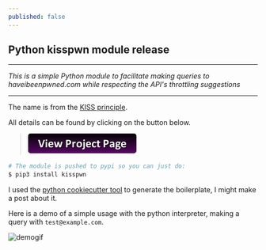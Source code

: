 ```yaml
---
published: false
---
```

## Python kisspwn module release

--------
_This is a simple Python module to facilitate making queries to haveibeenpwned.com while respecting the API's throttling suggestions_

--------

The name is from the [KISS principle](https://en.wikipedia.org/wiki/KISS_principle).

All details can be found by clicking on the button below.  
  
  
> [![button](https://raw.githubusercontent.com/khast3x/khast3x.github.io/master/assets/demo/button_view-project-page.png)](https://khastex.club/kisspwn)

```python
# The module is pushed to pypi so you can just do:
$ pip3 install kisspwn
```


I used the [python cookiecutter tool](https://github.com/ionelmc/cookiecutter-pylibrary) to generate the boilerplate, I might make a post about it.

Here is a demo of a simple usage with the python interpreter, making a query with `test@example.com`.  


![demogif](https://i.imgur.com/7G8XUQ5.gif)
